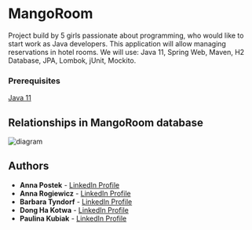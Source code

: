 # MangoRoom

Project build by 5 girls passionate about programming, who would like to start work as Java developers. This application will allow managing reservations in hotel rooms. We will use: Java 11,  Spring Web, Maven, H2 Database, JPA, Lombok, jUnit, Mockito.

### Prerequisites

[Java 11](https://adoptopenjdk.net/)

## Relationships in MangoRoom database

![diagram](https://user-images.githubusercontent.com/55435936/105202242-0f718880-5b42-11eb-9296-521374c76da0.png)

## Authors

- **Anna Postek** - [LinkedIn Profile](https://www.linkedin.com/in/anna-postek/)
- **Anna Rogiewicz** - [LinkedIn Profile](https://www.linkedin.com/in/anna-rogiewicz-2b9b13100/)
- **Barbara Tyndorf** - [LinkedIn Profile](https://www.linkedin.com/in/barbara-tyndorf/)
- **Dong Ha Kotwa** - [LinkedIn Profile](https://www.linkedin.com/in/dh-kotwa/)
- **Paulina Kubiak** - [LinkedIn Profile](https://www.linkedin.com/in/paulina-ewa-kubiak/)